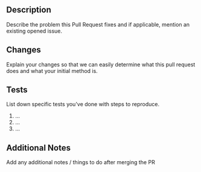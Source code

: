 ## Description
Describe the problem this Pull Request fixes and if applicable, mention an existing opened issue.

## Changes
Explain your changes so that we can easily determine what this pull request does and what your initial method is.

## Tests
List down specific tests you've done with steps to reproduce.
 1. ...
 2. ...
 3. ...

## Additional Notes
Add any additional notes / things to do after merging the PR
